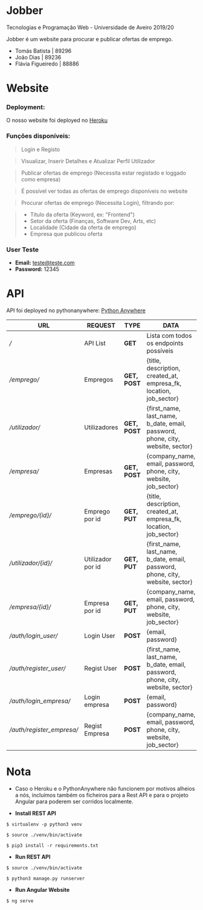 # Jobber

Tecnologias e Programação Web - Universidade de Aveiro 2019/20

Jobber é um website para procurar e publicar ofertas de emprego.

- Tomás Batista | 89296
- João Dias | 89236
- Flávia Figueiredo | 88886 


# Website
### Deployment:
O nosso website foi deployed no [Heroku](heroku.com)

### Funções disponíveis:

> Login e Registo

> Visualizar, Inserir Detalhes e Atualizar Perfil Utilizador

> Publicar ofertas de emprego (Necessita estar registado e loggado como empresa)

> É possível ver todas as ofertas de emprego disponíveis no website

> Procurar ofertas de emprego (Necessita Login), filtrando por:

> - Título da oferta (Keyword, ex: "Frontend")   
> - Setor da oferta (Finanças, Software Dev, Arts, etc)
> - Localidade (Cidade da oferta de emprego)    
> - Empresa que publicou oferta  


### User Teste
- **Email:** teste@teste.com
- **Password:** 12345

# API

API foi deployed no pythonanywhere: [Python Anywhere](http://tomas99batista.pythonanywhere.com/)

|URL |REQUEST|TYPE|DATA |  
|-|-|-|-|
|*/*|API List | **GET** |Lista com todos os endpoints possíveis
|*/emprego/*|Empregos | **GET, POST** |{title, description, created_at, empresa_fk, location, job_sector}
|*/utilizador/*|Utilizadores | **GET, POST** |{first_name, last_name, b_date, email, password, phone, city, website, sector}
|*/empresa/*|Empresas | **GET, POST** |{company_name, email, password, phone, city, website, job_sector}
|*/emprego/{id}/*|Emprego por id| **GET, PUT** |{title, description, created_at, empresa_fk, location, job_sector}
|*/utilizador/{id}/*|Utilizador por id | **GET, PUT** |{first_name, last_name, b_date, email, password, phone, city, website, sector}
|*/empresa/{id}/*|Empresa por id | **GET, PUT** |{company_name, email, password, phone, city, website, job_sector}
|*/auth/login_user/*|Login User | **POST** |{email, password}
|*/auth/register_user/*|Regist User | **POST** |{first_name, last_name, b_date, email, password, phone, city, website, sector}
|*/auth/login_empresa/*|Login empresa | **POST** |{email, password}
|*/auth/register_empresa/*|Regist Empresa | **POST** |{company_name, email, password, phone, city, website, job_sector}

# Nota
- Caso o Heroku e o PythonAnywhere não funcionem por motivos alheios a nós, incluímos também os ficheiros para a Rest API e para o projeto Angular para poderem ser corridos localmente.

- **Install REST API**

 `$ virtualenv -p python3 venv`

 `$ source ./venv/bin/activate`

`$ pip3 install -r requirements.txt`

- **Run REST API**

 `$ source ./venv/bin/activate`

 `$ python3 manage.py runserver`

- **Run Angular Website**

 `$ ng serve`
